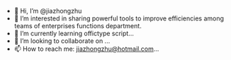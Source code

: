 - 👋 Hi, I’m @jiazhongzhu
- 👀 I’m interested in sharing powerful tools to improve efficiencies among teams of enterprises functions department.
- 🌱 I’m currently learning offictype script...
- 💞️ I’m looking to collaborate on ...
- 📫 How to reach me: jiazhongzhu@hotmail.com...

<!---
jiazhongzhu/jiazhongzhu is a ✨ special ✨ repository because its `README.md` (this file) appears on your GitHub profile.
You can click the Preview link to take a look at your changes.
--->
